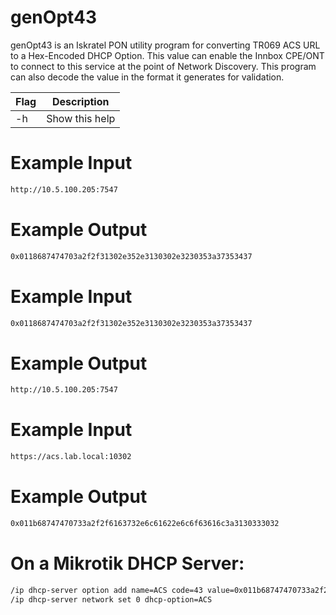 # genOpt43

genOpt43 is an Iskratel PON utility program for converting TR069 ACS URL to a Hex-Encoded DHCP Option.
This value can enable the Innbox CPE/ONT to connect to this service at the point of Network Discovery.
This program can also decode the value in the format it generates for validation.

| Flag | Description |
| ------ | ------ |
| -h | Show this help |

# Example Input
```sh
http://10.5.100.205:7547
```

# Example Output
```sh
0x0118687474703a2f2f31302e352e3130302e3230353a37353437
```

# Example Input
```sh
0x0118687474703a2f2f31302e352e3130302e3230353a37353437
```

# Example Output
```sh
http://10.5.100.205:7547
```

# Example Input
```sh
https://acs.lab.local:10302
```

# Example Output
```sh
0x011b68747470733a2f2f6163732e6c61622e6c6f63616c3a3130333032
```



# On a Mikrotik DHCP Server:
```sh
/ip dhcp-server option add name=ACS code=43 value=0x011b68747470733a2f2f6163732e6c61622e6c6f63616c3a3130333032
/ip dhcp-server network set 0 dhcp-option=ACS
```
